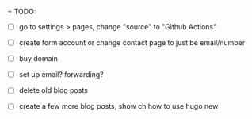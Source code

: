 
= TODO:
- [ ] go to settings > pages, change "source" to "Github Actions"
- [ ] create form account or change contact page to just be email/number
- [ ] buy domain
- [ ] set up email? forwarding?
- [ ] delete old blog posts
- [ ] create a few more blog posts, show ch how to use hugo new 

